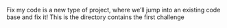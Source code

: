 Fix my code is a new type of project, where we’ll jump into an existing code base and fix it!
This is the directory contains the first challenge
